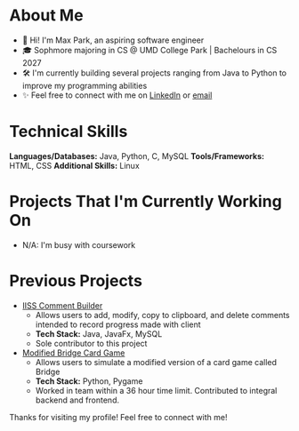 # About Me
- 👋 Hi! I'm Max Park, an aspiring software engineer
- 🎓 Sophmore majoring in CS @ UMD College Park | Bachelours in  CS 2027
- 🛠️ I'm currently building several projects ranging from Java to Python to improve my programming abilities
- ✨ Feel free to connect with me on [LinkedIn](www.linkedin.com/in/max-ryan-park) or [email](Parkr.m465@gmail.com)

# Technical Skills  
**Languages/Databases:** Java, Python, C, MySQL
**Tools/Frameworks:** HTML, CSS
**Additional Skills:** Linux

# Projects That I'm Currently Working On
- N/A: I'm busy with coursework

# Previous Projects
- [IISS Comment Builder](https://github.com/Parkm465/IISSCommentBuilder/tree/master)
   - Allows users to add, modify, copy to clipboard, and delete comments intended to record progress made with client
   - **Tech Stack:** Java, JavaFx, MySQL
   - Sole contributor to this project
- [Modified Bridge Card Game](https://github.com/Sonikyu/Bitcamp-2024-Better-Bridge)
   - Allows users to simulate a modified version of a card game called Bridge
   - **Tech Stack:** Python, Pygame
   - Worked in team within a 36 hour time limit. Contributed to integral backend and frontend.

Thanks for visiting my profile! Feel free to connect with me!
